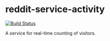 reddit-service-activity
=======================

[![Build Status](https://travis-ci.org/reddit/reddit-service-activity.svg?branch=master)](https://travis-ci.org/reddit/reddit-service-activity)

A service for real-time counting of visitors.
